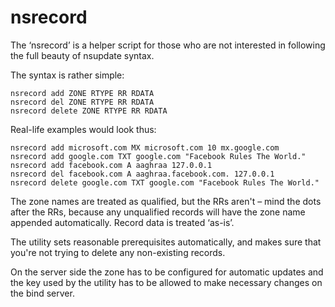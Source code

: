 nsrecord
========

The ‘nsrecord’ is a helper script for those who are not interested in 
following the full beauty of nsupdate syntax.

The syntax is rather simple:

    nsrecord add ZONE RTYPE RR RDATA
    nsrecord del ZONE RTYPE RR RDATA
    nsrecord delete ZONE RTYPE RR RDATA

Real-life examples would look thus:

    nsrecord add microsoft.com MX microsoft.com 10 mx.google.com
    nsrecord add google.com TXT google.com "Facebook Rules The World."
    nsrecord add facebook.com A aaghraa 127.0.0.1
    nsrecord del facebook.com A aaghraa.facebook.com. 127.0.0.1
    nsrecord delete google.com TXT google.com "Facebook Rules The World."

The zone names are treated as qualified, but the RRs aren't – mind the 
dots after the RRs, because any unqualified records will have the zone 
name appended automatically. Record data is treated ‘as-is’. 

The utility sets reasonable prerequisites automatically, and makes sure
that you're not trying to delete any non-existing records.

On the server side the zone has to be configured for automatic updates 
and the key used by the utility has to be allowed to make necessary 
changes on the bind server.
